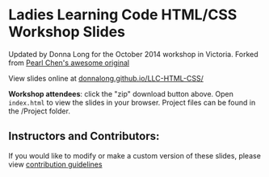 Ladies Learning Code HTML/CSS Workshop Slides
=============================================
Updated by Donna Long for the October 2014 workshop in Victoria. Forked from [Pearl Chen's awesome original](https://github.com/pchen/LLC-HTML-CSS)

View slides online at [donnalong.github.io/LLC-HTML-CSS/](http://donnalong.github.io/LLC-HTML-CSS/)

**Workshop attendees**: click the "zip" download button above. Open `index.html` to view the slides in your browser. Project files can be found in the /Project folder.

## Instructors and Contributors:

If you would like to modify or make a custom version of these slides, please view [contribution guidelines](https://github.com/ladieslearningcode/LLC-HTML-CSS/blob/master/contributing.md)